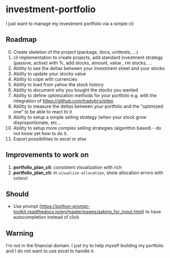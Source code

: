 # investment-portfolio

I just want to manage my investment portfolio via a simple cli

## Roadmap

0. Create skeleton of the project (package, docs, unittests, ...)
1. cli implementation to create projects, add standard investment strategy (passive, active) with %, add stocks, amount, value , rm stocks, ...
2. Ability to see the deltas between your investment sheet and your stocks
3. Ability to update your stocks value
4. Ability to cope with currencies
5. Ability to load from yahoo the stock history
6. Ability to document why you bought the stocks you wanted
7. Ability to define optimization methods for your portfolio e.g. with the integration of https://github.com/tradytics/eiten
8. Ability to measure the deltas between your portfolio and the "optimized one" to be able to react to it
9. Ability to setup a simple selling strategy (when your stock grow disproportionate, etc...
10. Ability to setup more complex selling strategies (algorithm based) - do not know yet how to do it.
11. Export possibilities to excel or else

## Improvements to work on
1. **portfolio_plan_cli:** consistent visualization with rich
2. **portfolio_plan_cli:** in `visualize-allocation`, show allocation errors with colors!

## Should

- Use prompt (https://python-prompt-toolkit.readthedocs.io/en/master/pages/asking_for_input.html) to have autocompletion instead of click

## Warning

I'm not in the financial domain. I just try to help myself building my portfolio and I do not want to use excel to handle it.
